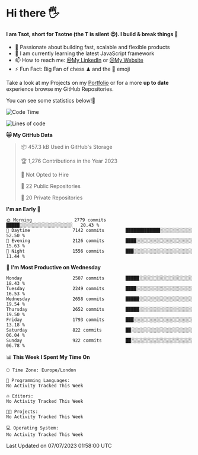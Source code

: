 # Hi there :raised_hand_with_fingers_splayed:
#### I am Tsot, short for Tsotne (the T is silent :wink:). I build & break things :space_invader:
- :telescope: Passionate about building fast, scalable and flexible products
- :seedling: I am currently learning the latest JavaScript framework 
- :mailbox: How to reach me: [@My LinkedIn](https://www.linkedin.com/in/tsotne-gvadzabia/) or [@My Website](https://tsotne.co.uk/contact)
- :zap: Fun Fact: Big Fan of chess ♟ and the 👾 emoji

Take a look at my Projects on my [Portfolio](https://tsotne.co.uk/) or for a more **up to date** experience browse my GitHub Repositories.

You can see some statistics below!:space_invader:
<!--START_SECTION:waka-->
![Code Time](http://img.shields.io/badge/Code%20Time-761%20hrs%202%20mins-blue)

![Lines of code](https://img.shields.io/badge/From%20Hello%20World%20I%27ve%20Written-6.7%20million%20lines%20of%20code-blue)

**🐱 My GitHub Data** 

> 📦 457.3 kB Used in GitHub's Storage 
 > 
> 🏆 1,276 Contributions in the Year 2023
 > 
> 🚫 Not Opted to Hire
 > 
> 📜 22 Public Repositories 
 > 
> 🔑 20 Private Repositories 
 > 
**I'm an Early 🐤** 

```text
🌞 Morning                2779 commits        █████░░░░░░░░░░░░░░░░░░░░   20.43 % 
🌆 Daytime                7142 commits        █████████████░░░░░░░░░░░░   52.50 % 
🌃 Evening                2126 commits        ████░░░░░░░░░░░░░░░░░░░░░   15.63 % 
🌙 Night                  1556 commits        ███░░░░░░░░░░░░░░░░░░░░░░   11.44 % 
```
📅 **I'm Most Productive on Wednesday** 

```text
Monday                   2507 commits        █████░░░░░░░░░░░░░░░░░░░░   18.43 % 
Tuesday                  2249 commits        ████░░░░░░░░░░░░░░░░░░░░░   16.53 % 
Wednesday                2658 commits        █████░░░░░░░░░░░░░░░░░░░░   19.54 % 
Thursday                 2652 commits        █████░░░░░░░░░░░░░░░░░░░░   19.50 % 
Friday                   1793 commits        ███░░░░░░░░░░░░░░░░░░░░░░   13.18 % 
Saturday                 822 commits         ██░░░░░░░░░░░░░░░░░░░░░░░   06.04 % 
Sunday                   922 commits         ██░░░░░░░░░░░░░░░░░░░░░░░   06.78 % 
```


📊 **This Week I Spent My Time On** 

```text
🕑︎ Time Zone: Europe/London

💬 Programming Languages: 
No Activity Tracked This Week

🔥 Editors: 
No Activity Tracked This Week

🐱‍💻 Projects: 
No Activity Tracked This Week

💻 Operating System: 
No Activity Tracked This Week
```


 Last Updated on 07/07/2023 01:58:00 UTC
<!--END_SECTION:waka-->
